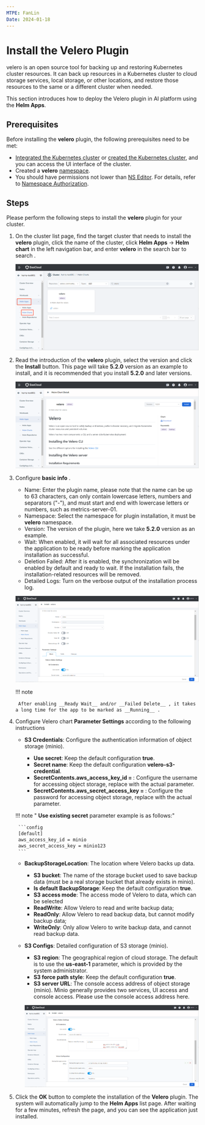 ```yaml
---
MTPE: FanLin
Date: 2024-01-18
---
```


# Install the Velero Plugin

velero is an open source tool for backing up and restoring Kubernetes cluster resources. It can back up resources in a Kubernetes cluster to cloud storage services, local storage, or other locations, and restore those resources to the same or a different cluster when needed.

This section introduces how to deploy the Velero plugin in AI platform using the __Helm Apps__.

## Prerequisites

Before installing the __velero__ plugin, the following prerequisites need to be met:

- [Integrated the Kubernetes cluster](../clusters/integrate-cluster.md) or
  [created the Kubernetes cluster](../clusters/create-cluster.md),
  and you can access the UI interface of the cluster.
- Created a __velero__ [namespace](../namespaces/createns.md).
- You should have permissions not lower than
  [NS Editor](../permissions/permission-brief.md#ns-editor).
  For details, refer to [Namespace Authorization](../namespaces/createns.md).

## Steps

Please perform the following steps to install the __velero__ plugin for your cluster.

1. On the cluster list page, find the target cluster that needs to install the __velero__ plugin, click the name of the cluster, click __Helm Apps__ -> __Helm chart__ in the left navigation bar, and enter __velero__ in the search bar to search .

    ![Find velero](../images/backup1.png)

2. Read the introduction of the __velero__ plugin, select the version and click the __Install__ button. This page will take __5.2.0__ version as an example to install, and it is recommended that you install __5.2.0__ and later versions.

    ![Install velero](../images/backup2.png)

3. Configure __basic info__ .

    - Name: Enter the plugin name, please note that the name can be up to 63 characters, can only contain lowercase letters, numbers and separators ("-"), and must start and end with lowercase letters or numbers, such as metrics-server-01.
    - Namespace: Select the namespace for plugin installation, it must be __velero__ namespace.
    - Version: The version of the plugin, here we take __5.2.0__ version as an example.
    - Wait: When enabled, it will wait for all associated resources under the application to be ready before marking the application installation as successful.
    - Deletion Failed: After it is enabled, the synchronization will be enabled by default and ready to wait. If the installation fails, the installation-related resources will be removed.
    - Detailed Logs: Turn on the verbose output of the installation process log.

    ![Basic Info](../images/backup3.png)

    !!! note

        After enabling __Ready Wait__ and/or __Failed Delete__ , it takes a long time for the app to be marked as __Running__ .

4. Configure Velero chart __Parameter Settings__ according to the following instructions

    - __S3 Credentials__: Configure the authentication information of object storage (minio).

        - __Use secret__: Keep the default configuration __true__.
        - __Secret name__: Keep the default configuration __velero-s3-credential__.
        - __SecretContents.aws_access_key_id = <modifiy>__: Configure the username for accessing object storage, replace __<modifiy>__ with the actual parameter.
        - __SecretContents.aws_secret_access_key = <modifiy>__: Configure the password for accessing object storage, replace __<modifiy>__ with the actual parameter.

    !!! note " __Use existing secret__ parameter example is as follows:"

        ```config
        [default]
        aws_access_key_id = minio
        aws_secret_access_key = minio123
        ```

    - __BackupStorageLocation__: The location where Velero backs up data.
        - __S3 bucket__: The name of the storage bucket used to save backup data (must be a real storage bucket that already exists in minio).
        - __Is default BackupStorage__: Keep the default configuration __true__.
        - __S3 access mode__: The access mode of Velero to data, which can be selected
        - __ReadWrite__: Allow Velero to read and write backup data;
        - __ReadOnly__: Allow Velero to read backup data, but cannot modify backup data;
        - __WriteOnly__: Only allow Velero to write backup data, and cannot read backup data.

    - __S3 Configs__: Detailed configuration of S3 storage (minio).
        - __S3 region__: The geographical region of cloud storage. The default is to use the __us-east-1__ parameter, which is provided by the system administrator.
        - __S3 force path style__: Keep the default configuration __true__.
        - __S3 server URL__: The console access address of object storage (minio). Minio generally provides two services, UI access and console access. Please use the console access address here.

        ![Parameter Settings](../images/backup4.png)

5. Click the __OK__ button to complete the installation of the __Velero__ plugin. The system will automatically jump to the __Helm Apps__ list page. After waiting for a few minutes, refresh the page, and you can see the application just installed.
